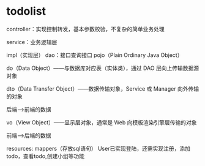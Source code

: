 # todolist
controller：实现控制转发，基本参数校验，不复杂的简单业务处理

service：业务逻辑层

impl（实现层）
dao：接口查询接口
pojo（Plain Ordinary Java Object）

do（Data Object）——与数据库对应表（实体类），通过 DAO 层向上传输数据源对象

dto（Data Transfer Object）——数据传输对象，Service 或 Manager 向外传输的对象

后端–>前端的数据

vo（View Object）——显示层对象，通常是 Web 向模板渲染引擎层传输的对象

前端–>后端的数据

resources:
mappers（存放sql语句）
User已实现登陆，还需实现注册，添加todo，查看todo,创建小组等功能

